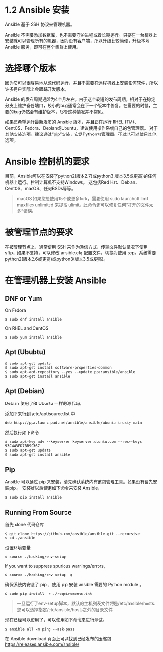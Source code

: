 # 1.2 Ansible 安装

Ansible 基于 SSH 协议来管理机器。

Ansible 不需要添加数据库，也不需要守护进程或者长期运行。只要在一台机器上安装就可以管理所有的机器，因为没有客户端，所以升级比较简便，升级本地 Ansible 服务，即可在整个集群上使用。

# 选择哪个版本

因为它可以很容易地从源代码运行，并且不需要在远程机器上安装任何软件，所以许多用户实际上会跟踪开发版本。

Ansible 的发布周期通常为4个月左右。由于这个较短的发布周期，相对于在稳定分支上维护备份端口，较小的bug通常会在下一个版本中修复。在需要的时候，主要的bug仍然会有维护版本，尽管这种情况并不常见。

如果您希望运行最新发布的 Ansible 版本，并且正在运行 RHEL (TM)、CentOS、Fedora、Debian或Ubuntu，建议使用操作系统自己的包管理器。
对于其他安装选项，建议通过“pip”安装，它是Python包管理器，不过也可以使用其他选项。

# Ansible 控制机的要求

目前，Ansible可以在安装了python2(版本2.7)或python3(版本3.5或更高)的任何机器上运行。控制计算机不支持Windows。
这包括Red Hat、Debian、CentOS、macOS、任何BSDs等等。

> macOS 如果您想使用15个或更多fork，需要使用 sudo launchctl limit maxfiles unlimited 来提高 ulimit。此命令还可以修复任何“打开的文件太多”错误。

# 被管理节点的要求 

在被管理节点上，通常使用 SSH 来作为通信方式。传输文件默认情况下使用sftp，如果不支持，可以修改 ansible.cfg 配置文件，切换为使用 scp。系统需要python2(版本2.6或更高)或python3(版本3.5或更高)。

# 在管理机器上安装 Ansible

## DNF or Yum

On Fedora

```
$ sudo dnf install ansible
```

On RHEL and CentOS

```
$ sudo yum install ansible
```

## Apt (Ububtu)

```
$ sudo apt-get update
$ sudo apt-get install software-properties-common
$ sudo apt-add-repository --yes --update ppa:ansible/ansible
$ sudo apt-get install ansible
```

## Apt (Debian)

Debian 使用了和 Ubuntu 一样的源代码。

添加下来行到 /etc/apt/source.list 中

```
deb http://ppa.launchpad.net/ansible/ansible/ubuntu trusty main
```

然后执行如下命令

```
$ sudo apt-key adv --keyserver keyserver.ubuntu.com --recv-keys 93C4A3FD7BB9C367
$ sudo apt-get update
$ sudo apt-get install ansible
```

## Pip

Ansible 可以通过 pip 来安装，请先确认系统内有该包管理工具。如果没有请先安装pip 。
安装好以后使用如下命令来安装 Ansible。

```
$ sudo pip install ansible
```

## Running From Source

首先 clone 代码仓库

```
$ git clone https://github.com/ansible/ansible.git --recursive
$ cd ./ansible
```

设置环境变量

```
$ source ./hacking/env-setup
```

If you want to suppress spurious warnings/errors, 

```
$ source ./hacking/env-setup -q
```

确保系统内安装了 pip ，使用 pip 安装 ansible 需要的 Python module 。

```
$ sudo pip install -r ./requirements.txt
```

> 一旦运行了env-setup脚本，默认的主机列表文件将是/etc/ansible/hosts.您可以选择指定/etc/ansible/hosts之外的目录文件

现在已经可以使用了，可以使用如下命令来进行测试。

```
$ ansible all -m ping --ask-pass
```

在 Ansible download 页面上可以找到已经发布的压缩包
https://releases.ansible.com/ansible/
